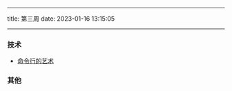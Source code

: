 <!--
 * @Author: try try418@163.com
 * @Date: 2023-01-16 13:15:05
 * @Description:
-->

---

title: 第三周
date: 2023-01-16 13:15:05

---

### 技术

- [命令行的艺术](https://github.com/jlevy/the-art-of-command-line/blob/master/README-zh.md)

### 其他
